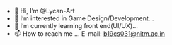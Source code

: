 - 👋 Hi, I’m @Lycan-Art
- 👀 I’m interested in Game Design/Development...
- 🌱 I’m currently learning front end(UI/UX)...
- 📫 How to reach me ... E-mail: b19cs031@nitm.ac.in

<!---
Lycan-Art/Lycan-Art is a ✨ special ✨ repository because its `README.md` (this file) appears on your GitHub profile.
You can click the Preview link to take a look at your changes.
--->
